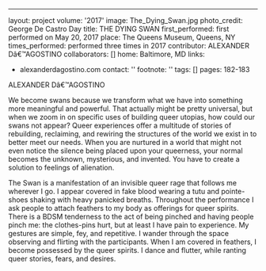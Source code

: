 ---
layout: project
volume: '2017'
image: The_Dying_Swan.jpg
photo_credit: George De Castro Day
title: THE DYING SWAN
first_performed: first performed on May 20, 2017
place: The Queens Museum, Queens, NY
times_performed: performed three times in 2017
contributor: ALEXANDER Dâ€™AGOSTINO
collaborators: []
home: Baltimore, MD
links:
- alexanderdagostino.com
contact: ''
footnote: ''
tags: []
pages: 182-183



ALEXANDER Dâ€™AGOSTINO

We become swans because we transform what we have into something more meaningful and powerful. That actually might be pretty universal, but when we zoom in on specific uses of building queer utopias, how could our swans not appear? Queer experiences offer a multitude of stories of rebuilding, reclaiming, and rewiring the structures of the world we exist in to better meet our needs. When you are nurtured in a world that might not even notice the silence being placed upon your queerness, your normal becomes the unknown, mysterious, and invented. You have to create a solution to feelings of alienation.

The Swan is a manifestation of an invisible queer rage that follows me wherever I go. I appear covered in fake blood wearing a tutu and pointe-shoes shaking with heavy panicked breaths. Throughout the performance I ask people to attach feathers to my body as offerings for queer spirits. There is a BDSM tenderness to the act of being pinched and having people pinch me: the clothes-pins hurt, but at least I have pain to experience. My gestures are simple, fey, and repetitive. I wander through the space observing and flirting with the participants. When I am covered in feathers, I become possessed by the queer spirits. I dance and flutter, while ranting queer stories, fears, and desires.
